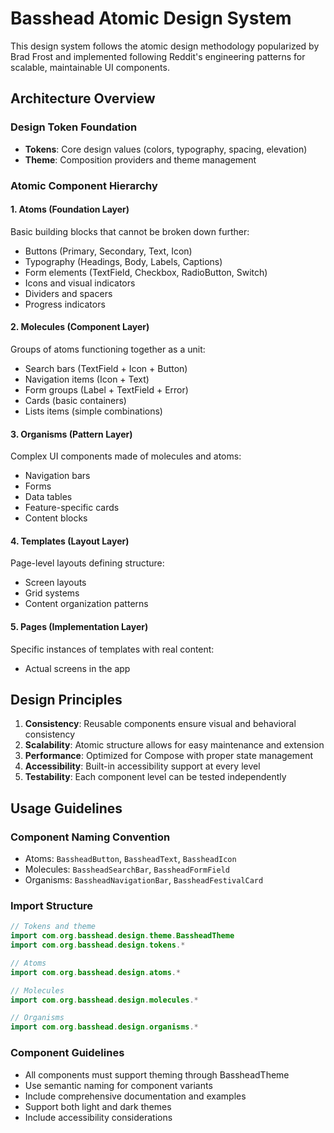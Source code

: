 # Basshead Atomic Design System

This design system follows the atomic design methodology popularized by Brad Frost and implemented following Reddit's engineering patterns for scalable, maintainable UI components.

## Architecture Overview

### Design Token Foundation
- **Tokens**: Core design values (colors, typography, spacing, elevation)
- **Theme**: Composition providers and theme management

### Atomic Component Hierarchy

#### 1. Atoms (Foundation Layer)
Basic building blocks that cannot be broken down further:
- Buttons (Primary, Secondary, Text, Icon)
- Typography (Headings, Body, Labels, Captions)
- Form elements (TextField, Checkbox, RadioButton, Switch)
- Icons and visual indicators
- Dividers and spacers
- Progress indicators

#### 2. Molecules (Component Layer)
Groups of atoms functioning together as a unit:
- Search bars (TextField + Icon + Button)
- Navigation items (Icon + Text)
- Form groups (Label + TextField + Error)
- Cards (basic containers)
- Lists items (simple combinations)

#### 3. Organisms (Pattern Layer)
Complex UI components made of molecules and atoms:
- Navigation bars
- Forms
- Data tables
- Feature-specific cards
- Content blocks

#### 4. Templates (Layout Layer)
Page-level layouts defining structure:
- Screen layouts
- Grid systems
- Content organization patterns

#### 5. Pages (Implementation Layer)
Specific instances of templates with real content:
- Actual screens in the app

## Design Principles

1. **Consistency**: Reusable components ensure visual and behavioral consistency
2. **Scalability**: Atomic structure allows for easy maintenance and extension
3. **Performance**: Optimized for Compose with proper state management
4. **Accessibility**: Built-in accessibility support at every level
5. **Testability**: Each component level can be tested independently

## Usage Guidelines

### Component Naming Convention
- Atoms: `BassheadButton`, `BassheadText`, `BassheadIcon`
- Molecules: `BassheadSearchBar`, `BassheadFormField`
- Organisms: `BassheadNavigationBar`, `BassheadFestivalCard`

### Import Structure
```kotlin
// Tokens and theme
import com.org.basshead.design.theme.BassheadTheme
import com.org.basshead.design.tokens.*

// Atoms
import com.org.basshead.design.atoms.*

// Molecules
import com.org.basshead.design.molecules.*

// Organisms
import com.org.basshead.design.organisms.*
```

### Component Guidelines
- All components must support theming through BassheadTheme
- Use semantic naming for component variants
- Include comprehensive documentation and examples
- Support both light and dark themes
- Include accessibility considerations
